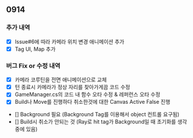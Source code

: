 ## 0914

### 추가 내역

- [x] Issue#6에 따라 카메라 위치 변경 애니메이션 추가
- [x] Tag UI, Map 추가

### 버그 Fix or 수정 내역

- [x] 카메라 코루틴을 전면 애니메이션으로 교체
- [x] 턴 종료시 카메라가 정상 자리를 찾아가게끔 코드 수정
- [x] GameManager.cs의 코드 내 함수 오타 수정 & 레퍼런스 오타 수정
- [x] Build나 Move를 진행하다 취소한것에 대한 Canvas Active False 진행
- [] Background 필요 (Background Tag를 이용해서 object 컨트롤 요구됨)
- [] Build시 취소가 안되는 것 (Ray로 hit tag가 Background일 때 초기화를 생각 중에 있음)

